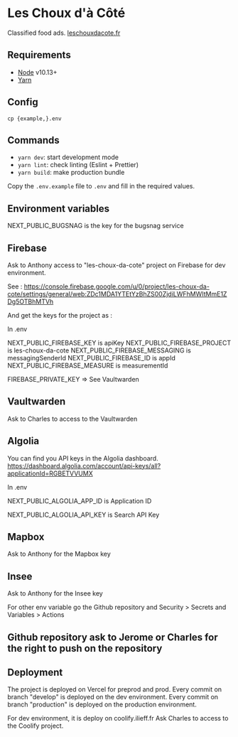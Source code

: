 # Les Choux d'à Côté

Classified food ads.
[leschouxdacote.fr](https://leschouxdacote.fr/)

## Requirements

- [Node](https://nodejs.org/) v10.13+
- [Yarn](https://yarnpkg.com/)

## Config

    cp {example,}.env

## Commands

- `yarn dev`: start development mode
- `yarn lint`: check linting (Eslint + Prettier)
- `yarn build`: make production bundle

Copy the `.env.example` file to `.env` and fill in the required values.

## Environment variables

NEXT_PUBLIC_BUGSNAG is the key for the bugsnag service

## Firebase

Ask to Anthony access to "les-choux-da-cote" project on Firebase for dev environment.

See :
<https://console.firebase.google.com/u/0/project/les-choux-da-cote/settings/general/web:ZDc1MDA1YTEtYzBhZS00ZjdiLWFhMWItMmE1ZDg5OTBhMTVh>

And get the keys for the project as :

In .env  

NEXT_PUBLIC_FIREBASE_KEY is apiKey
NEXT_PUBLIC_FIREBASE_PROJECT is les-choux-da-cote
NEXT_PUBLIC_FIREBASE_MESSAGING is messagingSenderId
NEXT_PUBLIC_FIREBASE_ID is appId
NEXT_PUBLIC_FIREBASE_MEASURE is measurementId

FIREBASE_PRIVATE_KEY => See Vaultwarden

## Vaultwarden

Ask to Charles to access to the Vaultwarden

## Algolia

You can find you API keys in the Algolia dashboard. <https://dashboard.algolia.com/account/api-keys/all?applicationId=RGBETVVUMX>

In .env

NEXT_PUBLIC_ALGOLIA_APP_ID is Application ID

NEXT_PUBLIC_ALGOLIA_API_KEY is Search API Key

## Mapbox

Ask to Anthony for the Mapbox key

## Insee

Ask to Anthony for the Insee key

For other env variable go the Github repository and Security > Secrets and Variables > Actions

## Github repository ask to Jerome or Charles for the right to push on the repository

## Deployment

The project is deployed on Vercel for preprod and prod.
Every commit on branch "develop" is deployed on the dev environment.
Every commit on branch "production" is deployed on the production environment.

For dev environment, it is deploy on coolify.ilieff.fr
Ask Charles to access to the Coolify project.
